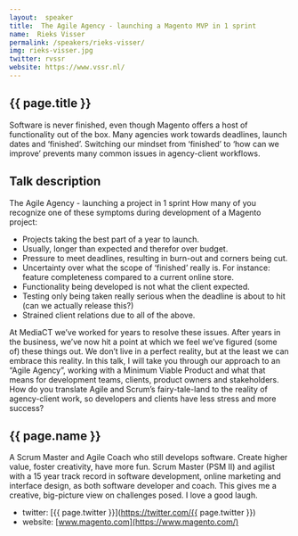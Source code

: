 ```yaml
---
layout:  speaker
title:  The Agile Agency - launching a Magento MVP in 1 sprint
name:  Rieks Visser
permalink: /speakers/rieks-visser/
img: rieks-visser.jpg
twitter: rvssr
website: https://www.vssr.nl/
---
```


## {{ page.title }}
Software is never finished, even though Magento offers a host of functionality out of the box. Many agencies work towards deadlines, launch dates and ‘finished’. Switching our mindset from ‘finished’ to ‘how can we improve’ prevents many common issues in agency-client workflows.

## Talk description
The Agile Agency - launching a project in 1 sprint
How many of you recognize one of these symptoms during development of a Magento project:

* Projects taking the best part of a year to launch.
* Usually, longer than expected and therefor over budget.
* Pressure to meet deadlines, resulting in burn-out and corners being cut.
* Uncertainty over what the scope of ‘finished’ really is. For instance: feature completeness compared to a current online store.
* Functionality being developed is not what the client expected.
* Testing only being taken really serious when the deadline is about to hit (can we actually release this?)
* Strained client relations due to all of the above.

At MediaCT we’ve worked for years to resolve these issues. After years in the business, we’ve now hit a point at which we feel we’ve figured (some of) these things out. We don’t live in a perfect reality, but at the least we can embrace this reality. In this talk, I will take you through our approach to an “Agile Agency”, working with a Minimum Viable Product and what that means for development teams, clients, product owners and stakeholders. How do you translate Agile and Scrum’s fairy-tale-land to the reality of agency-client work, so developers and clients have less stress and more success?

## {{ page.name }}
A Scrum Master and Agile Coach who still develops software. Create higher value, foster creativity, have more fun. Scrum Master (PSM II) and agilist with a 15 year track record in software development, online marketing and interface design, as both software developer and coach. This gives me a creative, big-picture view on challenges posed. I love a good laugh.

- twitter: [{{ page.twitter }}](https://twitter.com/{{ page.twitter }})
- website: [www.magento.com](https://www.magento.com/)
